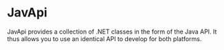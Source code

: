 JavApi
======

JavApi provides a collection of .NET classes in the form of the Java API. 
It thus allows you to use an identical API to develop for both platforms.
